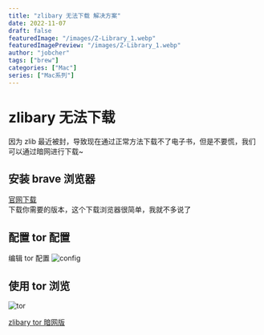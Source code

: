 ```yaml
---
title: "zlibary 无法下载 解决方案"
date: 2022-11-07
draft: false
featuredImage: "/images/Z-Library_1.webp"
featuredImagePreview: "/images/Z-Library_1.webp"
author: "jobcher"
tags: ["brew"]
categories: ["Mac"]
series: ["Mac系列"]
---
```


# zlibary 无法下载

因为 zlib 最近被封，导致现在通过正常方法下载不了电子书，但是不要慌，我们可以通过暗网进行下载~

## 安装 brave 浏览器

[官网下载](https://brave.com/)  
下载你需要的版本，这个下载浏览器很简单，我就不多说了

## 配置 tor 配置

编辑 tor 配置
![config](/images/torconfig.png)

## 使用 tor 浏览

![tor](/images/opentor.jpg)

[zlibary tor 暗网版](http://zlibrary24tuxziyiyfr7zd46ytefdqbqd2axkmxm4o5374ptpc52fad.onion/)
